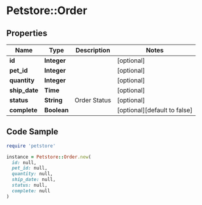 # Petstore::Order

## Properties

| Name | Type | Description | Notes |
| ---- | ---- | ----------- | ----- |
| **id** | **Integer** |  | [optional] |
| **pet_id** | **Integer** |  | [optional] |
| **quantity** | **Integer** |  | [optional] |
| **ship_date** | **Time** |  | [optional] |
| **status** | **String** | Order Status | [optional] |
| **complete** | **Boolean** |  | [optional][default to false] |

## Code Sample

```ruby
require 'petstore'

instance = Petstore::Order.new(
  id: null,
  pet_id: null,
  quantity: null,
  ship_date: null,
  status: null,
  complete: null
)
```

